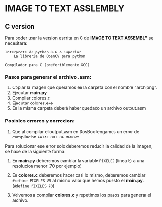 # IMAGE TO TEXT ASSLEMBLY 

## C version

Para poder usar la version escrita en C de <b>IMAGE TO TEXT ASSEMBLY</b> se necesitara:

    Interprete de python 3.6 o superior
        La libreria de OpenCV para python
    
    Compilador para C (preferiblemente GCC)

### Pasos para generar el archivo .asm:

1. Copiar la imagen que queramos en la carpeta con el nombre "arch.png".
2. Ejecutar <b>main.py</b>
3. Compilar colores.c
4. Ejecutar colores.exe
5. En la misma carpeta deberá haber quedado un archivo output.asm


### Posibles errores y correcion:

1. Que al compilar el output.asm en DosBox tengamos un error de compilacion
`FATAL OUT OF MEMORY`


Para solucionar ese error solo deberemos reducir la calidad de la imagen, se hace de la siguiente forma:

1. En **main.py** deberemos cambiar la variable `PIXELES` (linea 5) a una resolucion menor (70 por ejemplo)
2. En **colores.c** deberemos hacer casi lo mismo, deberemos cambiar `#define PIXELES 85` al mismo valor que hemos puesto el **main.py**. (`#define PIXELES 70`)

3. Volvemos a compilar **colores.c** y repetimos los pasos para generar el archivo.
    